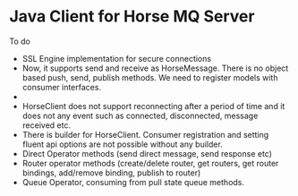 # Java Client for Horse MQ Server


To do

* SSL Engine implementation for secure connections
* Now, it supports send and receive as HorseMessage. There is no object based push, send, publish methods. We need to register models with consumer interfaces.
* 
* HorseClient does not support reconnecting after a period of time and it does not any event such as connected, disconnected, message received etc.
* There is builder for HorseClient. Consumer registration and setting fluent api options are not possible without any builder.
* Direct Operator methods (send direct message, send response etc)
* Router operator methods (create/delete router, get routers, get router bindings, add/remove binding, publish to router)
* Queue Operator, consuming from pull state queue methods.
